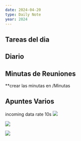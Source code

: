 ```yaml
---
date: 2024-04-20
type: Daily Note
year: 2024
---
```


## Tareas del dia

## Diario

## Minutas de Reuniones
**crear las minutas en /Minutas

## Apuntes Varios

incoming data rate 10s
![](../attachments/Pasted%20image%2020240420110852.png)

![](../attachments/Pasted%20image%2020240420111047.png)

![](../attachments/Pasted%20image%2020240420111244.png)